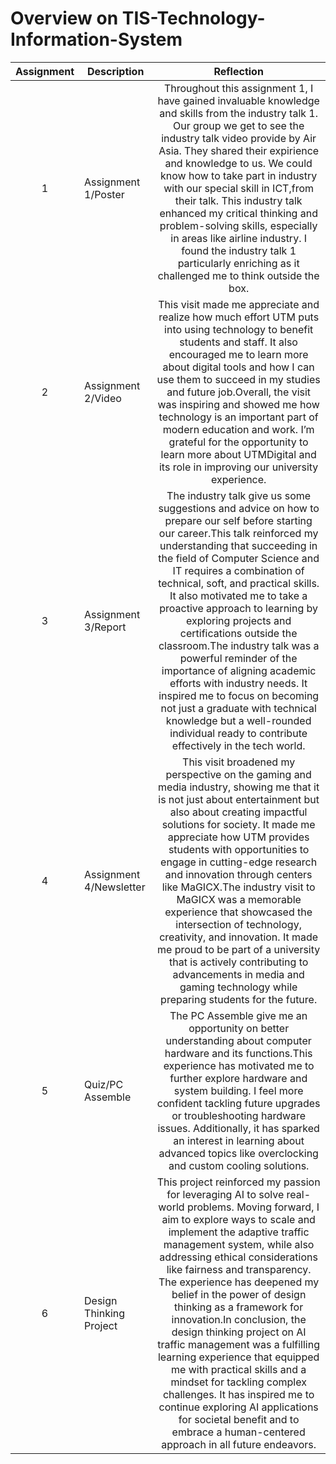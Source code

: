 # Overview on TIS-Technology-Information-System
| Assignment | Description  | Reflection |
| :-----: |  ------ | :-----: | 
| 1 | Assignment 1/Poster | Throughout this assignment 1, I have gained invaluable knowledge and skills from the industry talk 1. Our group we get to see the industry talk video provide by Air Asia. They shared their expirience and knowledge to us. We could know how to take part in industry with our special skill in ICT,from their talk. This industry talk enhanced my critical thinking and problem-solving skills, especially in areas like airline industry. I found the industry talk 1 particularly enriching as it challenged me to think outside the box.| 
| 2 | Assignment 2/Video | This visit made me appreciate and realize how much effort UTM puts into using technology to benefit students and staff. It also encouraged me to learn more about digital tools and how I can use them to succeed in my studies and future job.Overall, the visit was inspiring and showed me how technology is an important part of modern education and work. I’m grateful for the opportunity to learn more about UTMDigital and its role in improving our university experience.|
| 3 | Assignment 3/Report | The industry talk give us some suggestions and advice on how to prepare our self before starting our career.This talk reinforced my understanding that succeeding in the field of Computer Science and IT requires a combination of technical, soft, and practical skills. It also motivated me to take a proactive approach to learning by exploring projects and certifications outside the classroom.The industry talk was a powerful reminder of the importance of aligning academic efforts with industry needs. It inspired me to focus on becoming not just a graduate with technical knowledge but a well-rounded individual ready to contribute effectively in the tech world.| 
| 4 | Assignment 4/Newsletter | This visit broadened my perspective on the gaming and media industry, showing me that it is not just about entertainment but also about creating impactful solutions for society. It made me appreciate how UTM provides students with opportunities to engage in cutting-edge research and innovation through centers like MaGICX.The industry visit to MaGICX was a memorable experience that showcased the intersection of technology, creativity, and innovation. It made me proud to be part of a university that is actively contributing to advancements in media and gaming technology while preparing students for the future.|
| 5 | Quiz/PC Assemble | The PC Assemble give me an opportunity on better understanding about computer hardware and its functions.This experience has motivated me to further explore hardware and system building. I feel more confident tackling future upgrades or troubleshooting hardware issues. Additionally, it has sparked an interest in learning about advanced topics like overclocking and custom cooling solutions.|
| 6 | Design Thinking Project | This project reinforced my passion for leveraging AI to solve real-world problems. Moving forward, I aim to explore ways to scale and implement the adaptive traffic management system, while also addressing ethical considerations like fairness and transparency. The experience has deepened my belief in the power of design thinking as a framework for innovation.In conclusion, the design thinking project on AI traffic management was a fulfilling learning experience that equipped me with practical skills and a mindset for tackling complex challenges. It has inspired me to continue exploring AI applications for societal benefit and to embrace a human-centered approach in all future endeavors.|
